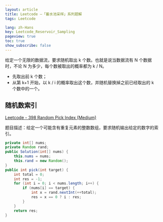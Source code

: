 ```yaml
---
layout: article
title: Leetcode —「蓄水池采样」系列题解
tags: Leetcode

lang: zh-Hans
key: Leetcode_Reservoir_Sampling
pageview: true
toc: true
show_subscribe: false
---
```


给定一个无限的数据流，要求随机取出 k 个数。也就是说当数据流有 N 个数据时，不论 N 为多少，每个数被取出的概率都为 k / N。

- 先取出前 k 个数；
- 从第 k+1 开始，以 k / i 的概率取出这个数，并随机替换掉之前已经取出的 k 个数中的一个。

## 随机数索引

[Leetcode - 398 Random Pick Index (Medium)](https://leetcode.com/problems/random-pick-index/)

题目描述：给定一个可能含有重复元素的整数数组，要求随机输出给定的数字的索引。

```java
private int[] nums;
private Random rand;
public Solution(int[] nums) {
    this.nums = nums;
    this.rand = new Random();
}
public int pick(int target) {
    int total = 0;
    int res = -1;
    for (int i = 0; i < nums.length; i++) {
        if (nums[i] == target) {
            int x = rand.nextInt(++total);
            res = x == 0 ? i : res;
        }
    }
    return res;
}
```